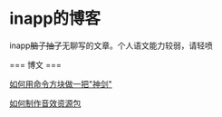 # inapp的博客
inapp~~脑子抽了~~无聊写的文章。个人语文能力较弱，请轻喷

=== 博文 ===

[如何用命令方块做一把"神剑"](https://github.com/inapp123/inapp123.github.io/blob/master/blog/How-to-build-a-great-sword-using-command-block.md)

[如何制作音效资源包](http://inapp.iccmc.cc/blog/How-to-make-a-sound-resource-pack)